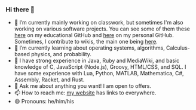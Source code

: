 ### Hi there 👋

- 🔭 I’m currently mainly working on classwork, but sometimes I'm also working on various software projects. You can see some of them these [here](https://github.com/eric-unc) on my educational GitHub and [here](https://github.com/xbony2) on my personal GitHub. Sometimes, I contribute to wikis, the main one being [here](https://ftb.fandom.com/wiki/Special:Contributions/Xbony2).
- 🌱 I’m currently learning about operating systems, algorithms, Calculus-based physics, and probability.
- 🧠 I have strong experience in Java, Ruby and MediaWiki, and basic knowledge of C, JavaScript (Node.js), Groovy, HTML/CSS, and SQL. I have some experience with Lua, Python, MATLAB, Mathematica, C#, Assembly, Racket, and Rust.
- 💬 Ask me about anything you want! I am open to offers.
- 📫 How to reach me: [my website](https://eric-unc.tech) has links to everywhere.
- 😄 Pronouns: he/him/his
